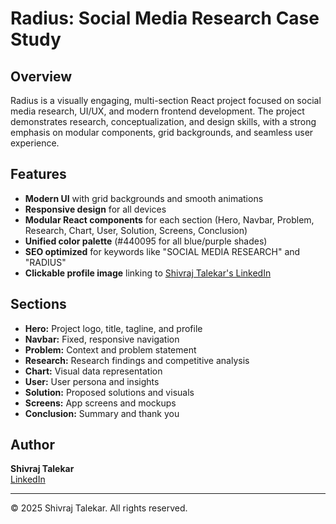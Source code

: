 # Radius: Social Media Research Case Study

## Overview
Radius is a visually engaging, multi-section React project focused on social media research, UI/UX, and modern frontend development. The project demonstrates research, conceptualization, and design skills, with a strong emphasis on modular components, grid backgrounds, and seamless user experience.

## Features
- **Modern UI** with grid backgrounds and smooth animations
- **Responsive design** for all devices
- **Modular React components** for each section (Hero, Navbar, Problem, Research, Chart, User, Solution, Screens, Conclusion)
- **Unified color palette** (#440095 for all blue/purple shades)
- **SEO optimized** for keywords like "SOCIAL MEDIA RESEARCH" and "RADIUS"
- **Clickable profile image** linking to [Shivraj Talekar's LinkedIn](https://www.linkedin.com/in/shivraj-talekar-259099336/)

## Sections
- **Hero:** Project logo, title, tagline, and profile
- **Navbar:** Fixed, responsive navigation
- **Problem:** Context and problem statement
- **Research:** Research findings and competitive analysis
- **Chart:** Visual data representation
- **User:** User persona and insights
- **Solution:** Proposed solutions and visuals
- **Screens:** App screens and mockups
- **Conclusion:** Summary and thank you


## Author
**Shivraj Talekar**  
[LinkedIn](https://www.linkedin.com/in/shivraj-talekar-259099336/)

---

© 2025 Shivraj Talekar. All rights reserved.
